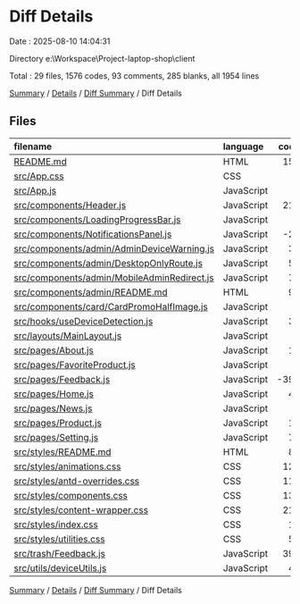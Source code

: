 # Diff Details

Date : 2025-08-10 14:04:31

Directory e:\\Workspace\\Project-laptop-shop\\client

Total : 29 files,  1576 codes, 93 comments, 285 blanks, all 1954 lines

[Summary](results.md) / [Details](details.md) / [Diff Summary](diff.md) / Diff Details

## Files
| filename | language | code | comment | blank | total |
| :--- | :--- | ---: | ---: | ---: | ---: |
| [README.md](/README.md) | HTML | 156 | 0 | 44 | 200 |
| [src/App.css](/src/App.css) | CSS | 0 | 0 | 1 | 1 |
| [src/App.js](/src/App.js) | JavaScript | 8 | 0 | 0 | 8 |
| [src/components/Header.js](/src/components/Header.js) | JavaScript | 216 | 2 | 9 | 227 |
| [src/components/LoadingProgressBar.js](/src/components/LoadingProgressBar.js) | JavaScript | 0 | 0 | 1 | 1 |
| [src/components/NotificationsPanel.js](/src/components/NotificationsPanel.js) | JavaScript | -26 | 0 | 2 | -24 |
| [src/components/admin/AdminDeviceWarning.js](/src/components/admin/AdminDeviceWarning.js) | JavaScript | 30 | 1 | 5 | 36 |
| [src/components/admin/DesktopOnlyRoute.js](/src/components/admin/DesktopOnlyRoute.js) | JavaScript | 52 | 3 | 6 | 61 |
| [src/components/admin/MobileAdminRedirect.js](/src/components/admin/MobileAdminRedirect.js) | JavaScript | 70 | 3 | 7 | 80 |
| [src/components/admin/README.md](/src/components/admin/README.md) | HTML | 90 | 0 | 29 | 119 |
| [src/components/card/CardPromoHalfImage.js](/src/components/card/CardPromoHalfImage.js) | JavaScript | 2 | 0 | 0 | 2 |
| [src/hooks/useDeviceDetection.js](/src/hooks/useDeviceDetection.js) | JavaScript | 36 | 8 | 11 | 55 |
| [src/layouts/MainLayout.js](/src/layouts/MainLayout.js) | JavaScript | 0 | 10 | 0 | 10 |
| [src/pages/About.js](/src/pages/About.js) | JavaScript | 18 | 0 | 0 | 18 |
| [src/pages/FavoriteProduct.js](/src/pages/FavoriteProduct.js) | JavaScript | 9 | 0 | 1 | 10 |
| [src/pages/Feedback.js](/src/pages/Feedback.js) | JavaScript | -392 | -9 | -16 | -417 |
| [src/pages/Home.js](/src/pages/Home.js) | JavaScript | 42 | 2 | 0 | 44 |
| [src/pages/News.js](/src/pages/News.js) | JavaScript | 9 | 0 | 0 | 9 |
| [src/pages/Product.js](/src/pages/Product.js) | JavaScript | 11 | 0 | 0 | 11 |
| [src/pages/Setting.js](/src/pages/Setting.js) | JavaScript | 75 | 3 | 6 | 84 |
| [src/styles/README.md](/src/styles/README.md) | HTML | 82 | 0 | 15 | 97 |
| [src/styles/animations.css](/src/styles/animations.css) | CSS | 120 | 6 | 20 | 146 |
| [src/styles/antd-overrides.css](/src/styles/antd-overrides.css) | CSS | 110 | 14 | 30 | 154 |
| [src/styles/components.css](/src/styles/components.css) | CSS | 137 | 11 | 28 | 176 |
| [src/styles/content-wrapper.css](/src/styles/content-wrapper.css) | CSS | 213 | 13 | 38 | 264 |
| [src/styles/index.css](/src/styles/index.css) | CSS | 17 | 3 | 2 | 22 |
| [src/styles/utilities.css](/src/styles/utilities.css) | CSS | 59 | 7 | 17 | 83 |
| [src/trash/Feedback.js](/src/trash/Feedback.js) | JavaScript | 392 | 9 | 16 | 417 |
| [src/utils/deviceUtils.js](/src/utils/deviceUtils.js) | JavaScript | 40 | 7 | 13 | 60 |

[Summary](results.md) / [Details](details.md) / [Diff Summary](diff.md) / Diff Details